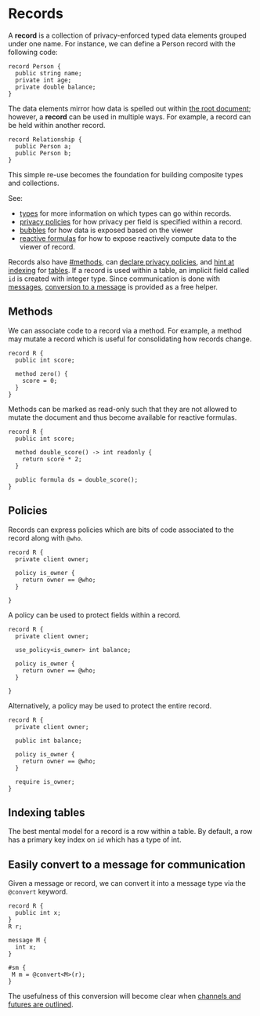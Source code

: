 # Records

A **record** is a collection of privacy-enforced typed data elements grouped under one name. For instance, we can define a Person record with the following code:

```adama
record Person {
  public string name;
  private int age;
  private double balance;
}
```

The data elements mirror how data is spelled out within [the root document](./document.md); however, a **record** can be used in multiple ways. For example, a record can be held within another record.

```adama
record Relationship {
  public Person a;
  public Person b;
}
```

This simple re-use becomes the foundation for building composite types and collections.

See:
* [types](./types.md) for more information on which types can go within records.
* [privacy policies](./privacy-and-bubbles.md) for how privacy per field is specified within a record.
* [bubbles](./privacy-and-bubbles.md) for how data is exposed based on the viewer
* [reactive formulas](./formulas.md) for how to expose reactively compute data to the viewer of record.

Records also have [#methods](#methods), can [declare privacy policies](#policies), and [hint at indexing](#indexing-tables) for [tables](./tables-linq.md).
If a record is used within a table, an implicit field called ```id``` is created with integer type.
Since communication is done with [messages](./messages.md), [conversion to a message](#easily-convert-to-a-message-for-communication) is provided as a free helper.

## Methods

We can associate code to a record via a method. For example, a method may mutate a record which is useful for consolidating how records change.

```adama
record R {
  public int score;
  
  method zero() {
    score = 0;
  }
}
```

Methods can be marked as read-only such that they are not allowed to mutate the document and thus become available for reactive formulas.

```adama
record R {
  public int score;
  
  method double_score() -> int readonly {
    return score * 2;
  }

  public formula ds = double_score();
}
```

## Policies

Records can express policies which are bits of code associated to the record along with ```@who```. 
```adama
record R {
  private client owner;
  
  policy is_owner {
    return owner == @who;
  }
  
}
```

A policy can be used to protect fields within a record.
```adama
record R {
  private client owner;
  
  use_policy<is_owner> int balance;
  
  policy is_owner {
    return owner == @who;
  }
  
}
```

Alternatively, a policy may be used to protect the entire record.

```adama
record R {
  private client owner;
  
  public int balance;

  policy is_owner {
    return owner == @who;
  }
 
  require is_owner;
}
```

## Indexing tables

The best mental model for a record is a row within a table. By default, a row has a primary key index on ```id``` which has a type of int.





## Easily convert to a message for communication

Given a message or record, we can convert it into a message type via the  ```@convert``` keyword.
```adama
record R {
  public int x;
}
R r;

message M {
  int x;
}

#sm {
 M m = @convert<M>(r);
}
```

The usefulness of this conversion will become clear when [channels and futures are outlined](./async.md).
